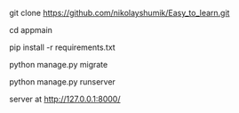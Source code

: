 
git clone https://github.com/nikolayshumik/Easy_to_learn.git

cd appmain

pip install -r requirements.txt

python manage.py migrate

python manage.py runserver

server at http://127.0.0.1:8000/
